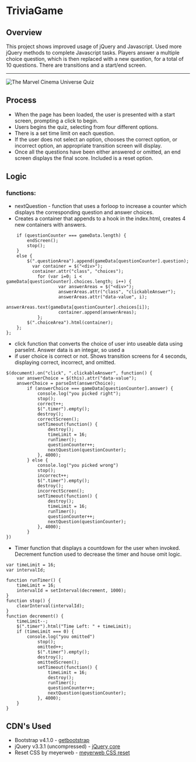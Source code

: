# TriviaGame


## Overview

This project shows improved usage of jQuery and Javascript. Used more jQuery methods to complete Javascript tasks. Players answer a multiple choice question, which is then replaced with a new question, for a total of 10 questions. There are transitions and a start/end screen.
* * *
![The Marvel Cinema Universe Quiz](https://cdn.discordapp.com/attachments/276798661256806410/441842604095700994/unknown.png)

## Process

- When the page has been loaded, the user is presented with a start screen, prompting a click to begin.
- Users begins the quiz, selecting from four different options.
- There is a set time limit on each question.
- If the user does not select an option, chooses the correct option, or incorrect option, an appropriate transition screen will display.
- Once all the questions have been either answered or omitted, an end screen displays the final score. Included is a reset option.

## Logic

### functions:

- nextQuestion - function that uses a forloop to increase a counter which displays the corresponding question and answer choices.
- Creates a container that appends to a hook in the index.html, creates 4 new containers with answers.

```function nextQuestion(questionCounter) {
    if (questionCounter === gameData.length) {
        endScreen();
        stop();
    }
    else {
        $(".questionArea").append(gameData[questionCounter].question);
          var container = $("<div>");
          container.attr("class", "choices");
            for (var i=0; i < gameData[questionCounter].choices.length; i++) {
                    var answerAreas = $("<div>");
                    answerAreas.attr("class", "clickableAnswer");
                    answerAreas.attr("data-value", i);
                    answerAreas.text(gameData[questionCounter].choices[i]);
                    container.append(answerAreas);           
            };
        $(".choiceArea").html(container);
    };
};
```
- click function that converts the choice of user into useable data using parseInt. Answer data is an integar, so used a 
- if user choice is correct or not. Shows transition screens for 4 seconds, displaying correct, incorrect, and omitted.
```
$(document).on("click", ".clickableAnswer", function() {
    var answerChoice = $(this).attr("data-value");
    answerChoice = parseInt(answerChoice);
        if (answerChoice === gameData[questionCounter].answer) {
            console.log("you picked right");
            stop();
            correct++;
            $(".timer").empty();
            destroy();
            correctScreen();
            setTimeout(function() {
                destroy();
                timeLimit = 16;
                runTimer();
                questionCounter++;
                nextQuestion(questionCounter);
            }, 4000);
        } else {
            console.log("you picked wrong")
            stop();
            incorrect++;
            $(".timer").empty();
            destroy();
            incorrectScreen();
            setTimeout(function() {
                destroy();  
                timeLimit = 16;
                runTimer();
                questionCounter++;
                nextQuestion(questionCounter);
            }, 4000);
        }
})
```
- Timer function that displays a countdown for the user when invoked. Decrement function used to decrease the timer and house omit logic.
```
var timeLimit = 16;
var intervalId;

function runTimer() {
    timeLimit = 16;
    intervalId = setInterval(decrement, 1000);
}
function stop() {
    clearInterval(intervalId);
}
function decrement() {
    timeLimit--;
    $(".timer").html("Time Left: " + timeLimit);
    if (timeLimit === 0) {
        console.log("you omitted")
            stop();
            omitted++;
            $(".timer").empty();
            destroy();
            omittedScreen();
            setTimeout(function() {
                timeLimit = 16;
                destroy();
                runTimer();
                questionCounter++;
                nextQuestion(questionCounter);
            }, 4000);
    } 
}
```

## CDN's Used

- Bootstrap v4.1.0 - [getbootstrap](https://getbootstrap.com/)
- jQuery v3.3.1 (uncompressed) - [jQuery core](https://code.jquery.com/)
- Reset CSS by meyerweb - [meyerweb CSS reset](https://meyerweb.com/eric/tools/css/reset/)